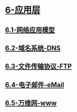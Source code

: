 # [6-应用层](./README.md)

## [6.1-网络应用模型](./6.1-网络应用模型/README.md)

## [6.2-域名系统-DNS](./6.2-域名系统-DNS/README.md)

## [6.3-文件传输协议-FTP](./6.3-文件传输协议-FTP/README.md)

## [6.4-电子邮件-eMail](./6.4-电子邮件-eMail/README.md)

## [6.5-万维网-www](./6.5-万维网-www/README.md)